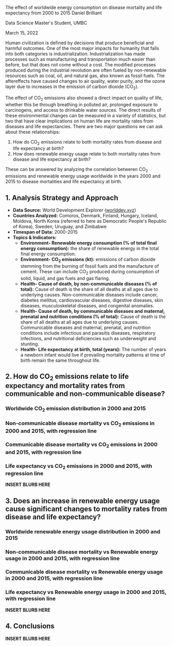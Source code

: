 The effect of worldwide energy consumption on disease mortality and life expectancy from 2000 to 2015
Daniel Brilliant

Data Science Master's Student, UMBC

March 15, 2022

Human civilization is defined by decisions that produce beneficial and harmful outcomes. One of the most major impacts for humanity that falls into both categories is industrialization. Industrialization has made processes such as manufacturing and transportation much easier than before, but that does not come without a cost. The modified processes produced during the industrial revolution are often fueled by non-renewable resources such as coal, oil, and natural gas, also known as fossil fuels. The aftereffects have caused changes to air quality, water purity, and the ozone layer due to increases in the emission of carbon dioxide (CO<sub>2</sub>).

The effect of CO<sub>2</sub> emissions also showed a direct impact on quality of life, whether this be through breathing in polluted air, prolonged exposure to carcinogens, and access to drinkable water sources. The direct results of these environmental changes can be measured in a variety of statistics, but two that have clear implications on human life are mortality rates from diseases and life expectancies. There are two major questions we can ask about these relationships:
  1. How do CO<sub>2</sub> emissions relate to both mortality rates from disease and life expectancy at birth? 
  2. How does renewable energy usage relate to both mortality rates from disease and life expectancy at birth? 

These can be answered by analyzing the correlation betweren CO<sub>2</sub> emissions and renewable energy usage worldwide in the years 2000 and 2015 to disease mortalities and life expectancy at birth.

## **1. Analysis Strategy and Approach**

- **Data Source:** World Development Explorer ([worlddev.xyz](https://))
- **Countries Analyzed:** Comoros, Denmark, Finland, Hungary, Iceland, Moldova, North Korea (referred to here as Democratic People's Republic of Korea), Sweden, Uruguay, and Zimbabwe
- **Timespan of Data:** 2000-2015
- **Topics & Indicators:**
  - **Environment- Renewable energy consumption (% of total final energy consumption):** the share of renewable energy in the total final energy consumption.
  - **Environment- CO<sub>2</sub> emissions (kt):** emissions of carbon dioxide stemming from the burning of fossil fuels and the manufacture of cement. These can include CO<sub>2</sub> produced during consumption of solid, liquid, and gas fuels and gas flaring.
  - **Health- Cause of death, by non-communicable diseases (% of total):** Cause of death is the share of all deaths at all ages due to underlying causes. Non-communicable diseases include cancer, diabetes mellitus, cardiovascular diseases, digestive diseases, skin diseases, musculoskeletal diseases, and congenital anomalies.
  - **Health- Cause of death, by communicable diseases and maternal, prenatal and nutrition conditions (% of total):** Cause of death is the share of all deaths at all ages due to underlying causes. Communicable diseases and maternal, prenatal, and nutrition conditions include infectious and parasitis diseases, respiratory infections, and nutritional deficiencies such as underweight and stunting.
  - **Health- Life expectancy at birth, total (years):** The number of years a newborn infant would live if prevailing mortality patterns at time of birth remain the same throughout life.

## **2. How do CO<sub>2</sub> emissions relate to life expectancy and mortality rates from communicable and non-communicable disease?**

### **Worldwide CO<sub>2</sub> emission distribution in 2000 and 2015**

### **Non-communicable disease mortality vs CO<sub>2</sub> emissions in 2000 and 2015, with regression line**

### **Communicable disease mortality vs CO<sub>2</sub> emissions in 2000 and 2015, with regression line**

### **Life expectancy vs CO<sub>2</sub> emissions in 2000 and 2015, with regression line**

**INSERT BLURB HERE**

## **3. Does an increase in renewable energy usage cause significant changes to mortality rates from disease and life expectancy?**

### **Worldwide renewable energy usage distribution in 2000 and 2015**

### **Non-communicable disease mortality vs Renewable energy usage in 2000 and 2015, with regression line**

### **Communicable disease mortality vs Renewable energy usage in 2000 and 2015, with regression line**

### **Life expectancy vs Renewable energy usage in 2000 and 2015, with regression line**

**INSERT BLURB HERE**

## 4. **Conclusions**

**INSERT BLURB HERE**

